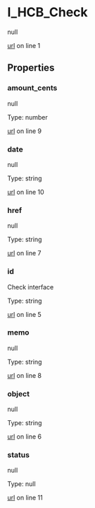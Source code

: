 # I_HCB_Check

null 

[url](https://github.com/devramsean0/hcb.js/blob/ba25b50/src/api_schemas/check.ts#L1) on line 1  

## Properties
### amount_cents

null 

Type: number  

[url](https://github.com/devramsean0/hcb.js/blob/ba25b50/src/api_schemas/check.ts#L9) on line 9  

### date

null 

Type: string  

[url](https://github.com/devramsean0/hcb.js/blob/ba25b50/src/api_schemas/check.ts#L10) on line 10  

### href

null 

Type: string  

[url](https://github.com/devramsean0/hcb.js/blob/ba25b50/src/api_schemas/check.ts#L7) on line 7  

### id

Check interface 

Type: string  

[url](https://github.com/devramsean0/hcb.js/blob/ba25b50/src/api_schemas/check.ts#L5) on line 5  

### memo

null 

Type: string  

[url](https://github.com/devramsean0/hcb.js/blob/ba25b50/src/api_schemas/check.ts#L8) on line 8  

### object

null 

Type: string  

[url](https://github.com/devramsean0/hcb.js/blob/ba25b50/src/api_schemas/check.ts#L6) on line 6  

### status

null 

Type: null  

[url](https://github.com/devramsean0/hcb.js/blob/ba25b50/src/api_schemas/check.ts#L11) on line 11  
